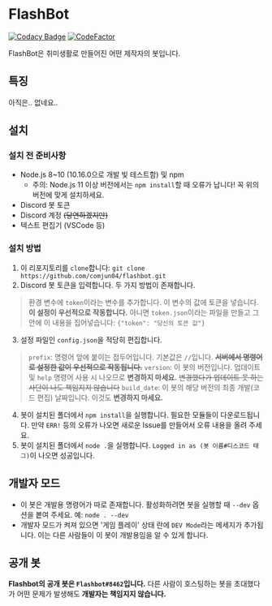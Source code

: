 # FlashBot
[![Codacy Badge](https://api.codacy.com/project/badge/Grade/debbd11ee96447e2bb9522ac60acb880)](https://www.codacy.com/app/comjun04/flashbot?utm_source=github.com&amp;utm_medium=referral&amp;utm_content=comjun04/flashbot&amp;utm_campaign=Badge_Grade)
[![CodeFactor](https://www.codefactor.io/repository/github/comjun04/flashbot/badge)](https://www.codefactor.io/repository/github/comjun04/flashbot)

FlashBot은 취미생활로 만들어진 어떤 제작자의 봇입니다.

## 특징
아직은.. 없네요..

## 설치
### 설치 전 준비사항
* Node.js 8~10 (10.16.0으로 개발 빛 테스트함) 및 npm
  + 주의: Node.js 11 이상 버전에서는 `npm install`할 때 오류가 납니다! 꼭 위의 버전에 맞게 설치하세요.
* Discord 봇 토큰
* Discord 계정 ~~(당연하겠지만)~~
* 텍스트 편집기 (VSCode 등)

### 설치 방법
1. 이 리포지토리를 `clone`합니다: `git clone https://github.com/comjun04/flashbot.git`
2. Discord 봇 토큰을 입력합니다. 두 가지 방법이 존재합니다.
> 환경 변수에 `token`이라는 변수를 추가합니다. 이 변수의 값에 토큰을 넣습니다. **이 설정이 우선적으로 작동합니다.**
> 아니면 `token.json`이라는 파일을 만들고 그 안에 이 내용을 집어넣습니다:
`{"token": "당신의 토큰 값"}`
3. 설정 파일인 `config.json`을 적당히 편집합니다.
> `prefix`: 명령어 앞에 붙이는 접두어입니다. 기본값은 `//`입니다. ~~**서버에서 명령어로 설정한 값이 우선적으로 작동됩니다.**~~
> `version`: 이 봇의 버전입니다. 업데이트 및 `help` 명령어 사용 시 나오므로 **변경하지 마세요.** ~~변경했다가 업데이트 못 하는 사단이 나도 책임지지 않습니다~~
> `build_date`: 이 봇의 해당 버전의 최종 개발(코드 편집) 날짜입니다. 이것도 **변경하지 마세요.**
4. 봇이 설치된 폴더에서 `npm install`을 실행합니다. 필요한 모듈들이 다운로드됩니다. 만약 `ERR!` 등의 오류가 나오면 새로운 Issue를 만들어서 오류 내용을 올려 주세요.
5. 봇이 설치된 폴더에서 `node .`을 실행합니다. `Logged in as (봇 이름#디스코드 태그)`이 나오면 성공입니다.

## 개발자 모드
* 이 봇은 개발용 명령어가 따로 존재합니다. 활성화하려면 봇을 실행할 때 `--dev` 옵션을 봍여 주세요. 예: `node . --dev`
* 개발자 모드가 켜져 있으면 '게임 플레이' 상태 란에 `DEV Mode`라는 메세지가 추가됩니다. 이는 다른 사람들이 이 봇이 개발용임을 알 수 있게 합니다.

## 공개 봇
**Flashbot의 공개 봇은 `Flashbot#8462`입니다.** 다른 사람이 호스팅하는 봇을 초대했다가 어떤 문제가 발생해도 **개발자는 책임지지 않습니다.**
